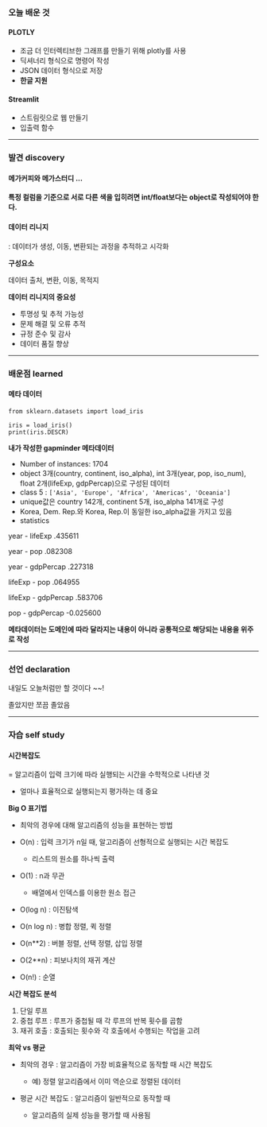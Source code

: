 
### 오늘 배운 것

#### PLOTLY
- 조금 더 인터렉티브한 그래프를 만들기 위해 plotly를 사용
- 딕셔너리 형식으로 명령어 작성
- JSON 데이터 형식으로 저장
- **한글 지원**


#### Streamlit
- 스트림릿으로 웹 만들기
- 입출력 함수


***


### 발견 discovery

#### 메가커피와 메가스터디 ... 


**특정 컬럼을 기준으로 서로 다른 색을 입히려면 int/float보다는 object로 작성되어야 한다.**

#### 데이터 리니지

: 데이터가 생성, 이동, 변환되는 과정을 추적하고 시각화

**구성요소** 

데이터 출처, 변환, 이동, 목적지

**데이터 리니지의 중요성**

- 투명성 및 추적 가능성
- 문제 해결 및 오류 추적
- 규정 준수 및 감사
- 데이터 품질 향상



***


### 배운점 learned

#### 메타 데이터

    from sklearn.datasets import load_iris
    
    iris = load_iris()
    print(iris.DESCR)

**내가 작성한 gapminder 메타데이터**

- Number of instances: 1704
- object 3개(country, continent, iso_alpha), int 3개(year, pop, iso_num), float 2개(lifeExp, gdpPercap)으로 구성된 데이터
- class 5 : 
`['Asia', 'Europe', 'Africa', 'Americas', 'Oceania']`
- unique값은 country 142개, continent 5개, iso_alpha 141개로 구성
- Korea, Dem. Rep.와 Korea, Rep.이 동일한 iso_alpha값을 가지고 있음
- statistics

year - lifeExp .435611

year - pop .082308

year - gdpPercap .227318

lifeExp - pop .064955

lifeExp - gdpPercap .583706

pop - gdpPercap -0.025600


**메타데이터는 도메인에 따라 달라지는 내용이 아니라 공통적으로 해당되는 내용을 위주로 작성**


***

### 선언 declaration

내일도 오늘처럼만 할 것이다 ~~!

졸았지만 쪼끔 졸았음


***

### 자습 self study

#### 시간복잡도

= 알고리즘이 입력 크기에 따라 실행되는 시간을 수학적으로 나타낸 것

- 얼마나 효율적으로 실행되는지 평가하는 데 중요

**Big O 표기법**

- 최악의 경우에 대해 알고리즘의 성능을 표현하는 방법

- O(n) : 입력 크기가 n일 때, 알고리즘이 선형적으로 실행되는 시간 복잡도
    
    - 리스트의 원소를 하나씩 출력

- O(1) : n과 무관

    - 배열에서 인덱스를 이용한 원소 접근
 
- O(log n) : 이진탐색

- O(n log n) : 병합 정렬, 퀵 정렬

- O(n**2) : 버블 정렬, 선택 정렬, 삽입 정렬

- O(2**n) : 피보나치의 재귀 계산

- O(n!) : 순열


**시간 복잡도 분석**

1) 단일 루프
2) 중첩 루프 : 루프가 중첩될 때 각 루프의 반복 횟수를 곱함
3) 재귀 호출 : 호출되는 횟수와 각 호출에서 수행되는 작업을 고려

**최악 vs 평균**

- 최악의 경우 : 알고리즘이 가장 비효율적으로 동작할 때 시간 복잡도
    - 예) 정렬 알고리즘에서 이미 역순으로 정렬된 데이터
 
- 평균 시간 복잡도 : 알고리즘이 일반적으로 동작할 때
    - 알고리즘의 실제 성능을 평가할 때 사용됨
